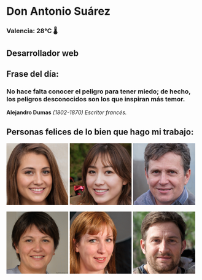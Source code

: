 # Don Antonio Suárez
### Valencia:  28°C 🌡️
## Desarrollador web
## Frase del día:
<!-- START QUOTE -->
### No hace falta conocer el peligro para tener miedo; de hecho, los peligros desconocidos son los que inspiran más temor.
**Alejandro Dumas** *(1802-1870) Escritor francés.*
<!-- END QUOTE -->






## Personas felices de lo bien que hago mi trabajo:

<p float="left">
  <img src="src/image_0.png" width="32%" />
  <img src="src/image_1.png" width="32%" /> 
  <img src="src/image_2.png" width="32%" />
</p>
<p float="left">
  <img src="src/image_3.png" width="32%" />
  <img src="src/image_4.png" width="32%" /> 
  <img src="src/image_5.png" width="32%" />
</p>